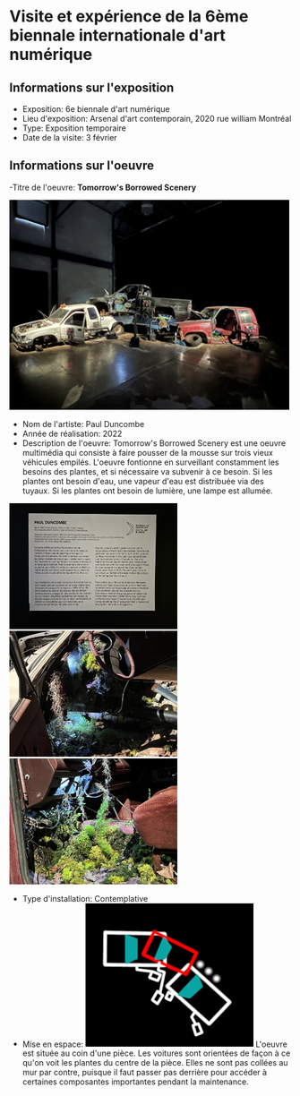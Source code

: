 # Visite et expérience de la 6ème biennale internationale d'art numérique

## Informations sur l'exposition

- Exposition: 6e biennale d'art numérique
- Lieu d'exposition: Arsenal d'art contemporain, 2020 rue william Montréal
- Type: Exposition temporaire
- Date de la visite: 3 février

## Informations sur l'oeuvre

-Titre de l'oeuvre: **Tomorrow's Borrowed Scenery**

<img src="Medias/Oeuvre.jpg" style="width: 500px;"></img>

- Nom de l'artiste: Paul Duncombe
- Année de réalisation: 2022
- Description de l'oeuvre: Tomorrow's Borrowed Scenery est une oeuvre multimédia qui consiste à faire pousser de la mousse sur trois vieux véhicules empilés. L'oeuvre fontionne en surveillant constamment les besoins des plantes, et si nécessaire va subvenir à ce besoin. Si les plantes ont besoin d'eau, une vapeur d'eau est distribuée via des tuyaux. Si les plantes ont besoin de lumière, une lampe est allumée. 

<img src="Medias/Cartel.jpg" style="width: 300px;"></img> <img src="Medias/Plantes1.jpg" style="width: 300px;"></img> <img src="Medias/Plantes2.jpg" style="width: 300px;"></img>

- Type d'installation: Contemplative
- Mise en espace: 
<img src="Medias/Croquis.png" style="width: 300px;"></img>
L'oeuvre est située au coin d'une pièce. Les voitures sont orientées de façon à ce qu'on voit les plantes du centre de la pièce. Elles ne sont pas collées au mur par contre, puisque il faut passer pas derrière pour accéder à certaines composantes importantes pendant la maintenance.

